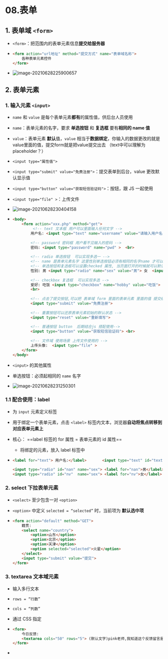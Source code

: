 # 08.表单

## 1. 表单域 `<form>`

- `<form>`：把范围内的表单元素信息**提交给服务器**

- ```html
  <form action="url地址" method="提交方式" name="表单域名称">
      各种表单元素控件
  </form>
  ```

- ![image-20210628225900657](https://raw.githubusercontent.com/TWDH/Leetcode-From-Zero/pictures/img/image-20210628225900657.png)

## 2. 表单元素

### 1. 输入元素 `<input>`

- `name` 和 `value` 是每个表单元素**都有**的属性值，供后台人员使用

- `name`：表单元素的名字，要求 **单选按钮** 和 **复选框** 要有**相同的 name 值**

- `value`：表单元素 **默认**值，`value` 相当于**数据绑定**，你输入的数据更改的就是value里面的值，提交form就是把value提交出去 （text中可以理解为 placeholder？）

- `<input type="属性值">`

- `<input type="submit" value="免费注册">`：提交表单到后台，value 更改默认显示值

- `<input type="button" value="获取短信验证码">`：按钮，跟 JS 一起使用

- `<input type="file" >`：上传文件

- ![image-20210628230404158](https://raw.githubusercontent.com/TWDH/Leetcode-From-Zero/pictures/img/image-20210628230404158.png)

- ```html
  <body>
      <form action="xxx.php" method="get">
           <!-- text 文本框 用户可以里面输入任何文字 -->
          用户名: <input type="text" name="username" value="请输入用户名" maxlength="6">   <br> 
          
          <!-- password 密码框 用户看不见输入的密码 -->
          密码: <input type="password" name="pwd" >  <br> 
          
          <!-- radio 单选按钮  可以实现多选一 -->
          <!-- name 是表单元素名字 这里性别单选按钮必须有相同的名字name 才可以实现多选1 -->
          <!-- 单选按钮和复选框可以设置checked 属性, 当页面打开的时候就可以默认选中这个按钮 -->
          性别: 男 <input type="radio" name="sex" value="男"> 女  <input type="radio" name="sex" value="女" checked="checked"> 人妖   <input type="radio" name="sex" value="人妖">   <br> 
          
          <!-- checkbox 复选框  可以实现多选 -->
          爱好: 吃饭 <input type="checkbox" name="hobby" value="吃饭"> 睡觉 <input type="checkbox" name="hobby">  打豆豆 <input type="checkbox" name="hobby" checked="checked"> 
          <br> 
          
          <!-- 点击了提交按钮,可以把 表单域 form 里面的表单元素 里面的值 提交给后台服务器 -->
          <input type="submit" value="免费注册">
          
          <!-- 重置按钮可以还原表单元素初始的默认状态 -->
          <input type="reset" value="重新填写">
          
          <!-- 普通按钮 button  后期结合js 搭配使用-->
          <input type="button" value="获取短信验证码"> <br>
          
          <!-- 文件域 使用场景 上传文件使用的 -->
          上传头像:  <input type="file" >
      </form>
  </body>
  ```

- `<input>` 的其他属性

- 单选按钮：必须起相同的 `name` 名字

- ![image-20210628231250301](https://raw.githubusercontent.com/TWDH/Leetcode-From-Zero/pictures/img/image-20210628231250301.png)

### 1.1 配合使用：label

- 为 `input` 元素定义标签

- 用于绑定一个表单元素，点击 `<label>` 标签内文本，浏览器**自动将焦点转移到对应表单元素上**

- 核心： ==label 标签的 for 属性 = 表单元素的 id 属性==

  - 将绑定的元素，放入 label 标签中

- ```html
  <label for="text"> 用户名:</label>       <input type="text" id="text" >
  
  <input type="radio" id="nan" name="sex"> <label for="nan">男</label>
  <input type="radio" id="nv"  name="sex"> <label for="nv">女</label>
  ```



### 2. select 下拉表单元素

- `<select>` 至少包含一对 `<option>`

- `<option>` 中定义 `selected = “selected”` 时，当前项为 **默认选中项**

- ```html
  <form action="default" method="GET">
      籍贯: 
      <select name="country">
          <option>山东</option>
          <option>北京</option>
          <option>天津</option>
          <option selected="selected">火星</option>
      </select>
      <input type="submit" value="提交">
  </form>
  ```



### 3. textarea 文本域元素

- 输入多行文本

- `rows = “行数”`

- `cols = “列数”`

- 通过 CSS 指定

- ```html
  <form>
      今日反馈:
      <textarea cols="50" rows="5"> (默认文字)pink老师,我知道这个反馈留言是textarea来做的 </textarea>
  </form>
  ```

- 

















































































